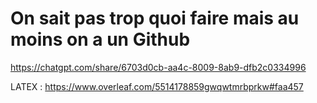 # On sait pas trop quoi faire mais au moins on a un Github 


https://chatgpt.com/share/6703d0cb-aa4c-8009-8ab9-dfb2c0334996

LATEX : https://www.overleaf.com/5514178859gwqwtmrbprkw#faa457
